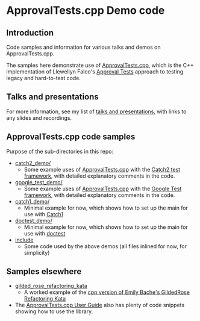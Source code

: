 # ApprovalTests.cpp Demo code

## Introduction

Code samples and information for various talks and demos on ApprovalTests.cpp.

The samples here demonstrate use of [ApprovalTests.cpp](https://github.com/approvals/ApprovalTests.cpp), which is the C++ implementation of Llewellyn Falco's [Approval Tests](http://approvaltests.com/) approach to testing legacy and hard-to-test code.

## Talks and presentations

For more information, see my list of [talks and presentations](https://claremacrae.co.uk/conferences/presentations.html), with links to any slides and recordings.

## ApprovalTests.cpp code samples

Purpose of the sub-directories in this repo:

* [catch2_demo/](catch2_demo)
    * Some example uses of [ApprovalTests.cpp](https://github.com/approvals/ApprovalTests.cpp) with the [Catch2 test framework](https://github.com/catchorg/Catch2), with detailed explanatory comments in the code.
* [google_test_demo/](google_test_demo)
    * Some example uses of [ApprovalTests.cpp](https://github.com/approvals/ApprovalTests.cpp) with the [Google Test framework](https://github.com/google/googletest), with detailed explanatory comments in the code.
* [catch1_demo/](catch1_demo)
    * Minimal example for now, which shows how to set up the main for use with [Catch1](https://github.com/catchorg/Catch2/tree/Catch1.x)
* [doctest_demo/](doctest_demo)
    * Minimal example for now, which shows how to set up the main for use with [doctest](https://github.com/onqtam/doctest)
* [include](include)
    * Some code used by the above demos (all files inlined for now, for simplicity)

## Samples elsewhere

* [gilded_rose_refactoring_kata](https://github.com/claremacrae/cppp2019/tree/master/gilded_rose_refactoring_kata)
    * A worked example of the [cpp version of Emily Bache's GildedRose Refactoring Kata](https://github.com/emilybache/GildedRose-Refactoring-Kata/tree/master/cpp)
* The [ApprovalTests.cpp User Guide](https://github.com/approvals/ApprovalTests.cpp/blob/master/doc/README.md#top) also has plenty of code snippets showing how to use the library.
